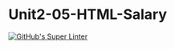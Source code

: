 # Unit2-05-HTML-Salary
[![GitHub's Super Linter](https://github.com/ICS20-Programming-BenT/Unit2-05-HTML-Salary/workflows/GitHub's%20Super%20Linter/badge.svg)](https://github.com/ICS20-Programming-BenT/Unit2-05-HTML-Salary/actions)